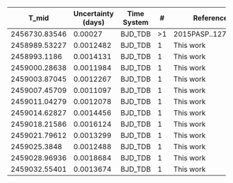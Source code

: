 |T_mid        |Uncertainty (days)|Time System|#  |Reference           |
|-------------|------------------|-----------|---|--------------------|
|2456730.83546|0.00027           |BJD_TDB    |>1 |2015PASP..127..851J |
|2458989.53227|0.0012482         |BJD_TDB    |1  |This work           |
|2458993.1186 |0.0014131         |BJD_TDB    |1  |This work           |
|2459000.28638|0.0011984         |BJD_TDB    |1  |This work           |
|2459003.87045|0.0012267         |BJD_TDB    |1  |This work           |
|2459007.45709|0.0011097         |BJD_TDB    |1  |This work           |
|2459011.04279|0.0012078         |BJD_TDB    |1  |This work           |
|2459014.62827|0.0014456         |BJD_TDB    |1  |This work           |
|2459018.21586|0.0016124         |BJD_TDB    |1  |This work           |
|2459021.79612|0.0013299         |BJD_TDB    |1  |This work           |
|2459025.3848 |0.0012488         |BJD_TDB    |1  |This work           |
|2459028.96936|0.0018684         |BJD_TDB    |1  |This work           |
|2459032.55401|0.0013674         |BJD_TDB    |1  |This work           |
